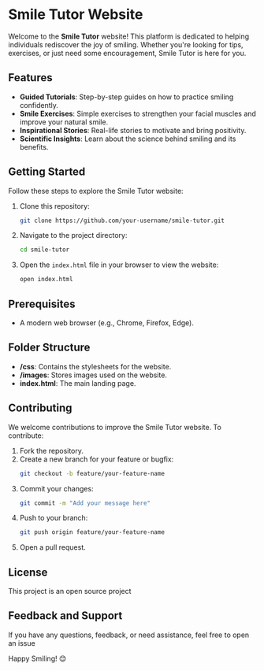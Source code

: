 # Smile Tutor Website

Welcome to the **Smile Tutor** website! This platform is dedicated to helping individuals rediscover the joy of smiling. Whether you're looking for tips, exercises, or just need some encouragement, Smile Tutor is here for you.

## Features
- **Guided Tutorials**: Step-by-step guides on how to practice smiling confidently.
- **Smile Exercises**: Simple exercises to strengthen your facial muscles and improve your natural smile.
- **Inspirational Stories**: Real-life stories to motivate and bring positivity.
- **Scientific Insights**: Learn about the science behind smiling and its benefits.

## Getting Started

Follow these steps to explore the Smile Tutor website:

1. Clone this repository:
   ```bash
   git clone https://github.com/your-username/smile-tutor.git
   ```
2. Navigate to the project directory:
   ```bash
   cd smile-tutor
   ```
3. Open the `index.html` file in your browser to view the website:
   ```bash
   open index.html
   ```

## Prerequisites
- A modern web browser (e.g., Chrome, Firefox, Edge).

## Folder Structure
- **/css**: Contains the stylesheets for the website.
- **/images**: Stores images used on the website.
- **index.html**: The main landing page.

## Contributing
We welcome contributions to improve the Smile Tutor website. To contribute:

1. Fork the repository.
2. Create a new branch for your feature or bugfix:
   ```bash
   git checkout -b feature/your-feature-name
   ```
3. Commit your changes:
   ```bash
   git commit -m "Add your message here"
   ```
4. Push to your branch:
   ```bash
   git push origin feature/your-feature-name
   ```
5. Open a pull request.

## License
This project is an open source project

## Feedback and Support
If you have any questions, feedback, or need assistance, feel free to open an issue 

Happy Smiling! 😊
